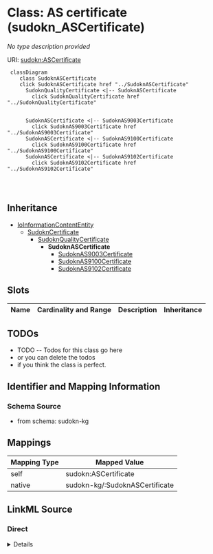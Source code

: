 

# Class: AS certificate (sudokn_ASCertificate)


_No type description provided_





URI: [sudokn:ASCertificate](http://asu.edu/semantics/SUDOKN/ASCertificate)






```mermaid
 classDiagram
    class SudoknASCertificate
    click SudoknASCertificate href "../SudoknASCertificate"
      SudoknQualityCertificate <|-- SudoknASCertificate
        click SudoknQualityCertificate href "../SudoknQualityCertificate"
      

      SudoknASCertificate <|-- SudoknAS9003Certificate
        click SudoknAS9003Certificate href "../SudoknAS9003Certificate"
      SudoknASCertificate <|-- SudoknAS9100Certificate
        click SudoknAS9100Certificate href "../SudoknAS9100Certificate"
      SudoknASCertificate <|-- SudoknAS9102Certificate
        click SudoknAS9102Certificate href "../SudoknAS9102Certificate"
      
      
      
```





## Inheritance
* [IoInformationContentEntity](../classes/IoInformationContentEntity.md)
    * [SudoknCertificate](../classes/SudoknCertificate.md)
        * [SudoknQualityCertificate](../classes/SudoknQualityCertificate.md)
            * **SudoknASCertificate**
                * [SudoknAS9003Certificate](../classes/SudoknAS9003Certificate.md)
                * [SudoknAS9100Certificate](../classes/SudoknAS9100Certificate.md)
                * [SudoknAS9102Certificate](../classes/SudoknAS9102Certificate.md)



## Slots

| Name | Cardinality and Range | Description | Inheritance |
| ---  | --- | --- | --- |









## TODOs

* TODO -- Todos for this class go here
* or you can delete the todos
* if you think the class is perfect.

## Identifier and Mapping Information







### Schema Source


* from schema: sudokn-kg




## Mappings

| Mapping Type | Mapped Value |
| ---  | ---  |
| self | sudokn:ASCertificate |
| native | sudokn-kg/:SudoknASCertificate |







## LinkML Source

<!-- TODO: investigate https://stackoverflow.com/questions/37606292/how-to-create-tabbed-code-blocks-in-mkdocs-or-sphinx -->

### Direct

<details>
```yaml
name: sudokn_ASCertificate
description: No type description provided
title: AS certificate
todos:
- TODO -- Todos for this class go here
- or you can delete the todos
- if you think the class is perfect.
notes:
- Class with 0 occurences.
from_schema: sudokn-kg
rank: 1000
is_a: sudokn_QualityCertificate
class_uri: sudokn:ASCertificate

```
</details>

### Induced

<details>
```yaml
name: sudokn_ASCertificate
description: No type description provided
title: AS certificate
todos:
- TODO -- Todos for this class go here
- or you can delete the todos
- if you think the class is perfect.
notes:
- Class with 0 occurences.
from_schema: sudokn-kg
rank: 1000
is_a: sudokn_QualityCertificate
class_uri: sudokn:ASCertificate

```
</details>